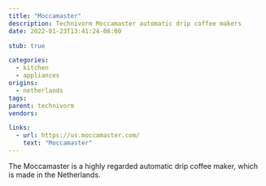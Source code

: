 ```yaml
---
title: "Moccamaster"
description: Technivorm Moccamaster automatic drip coffee makers
date: 2022-01-23T13:41:24-08:00

stub: true

categories:
  - kitchen
  - appliances
origins:
  - netherlands
tags:
parent: technivorm
vendors:

links:
  - url: https://us.moccamaster.com/
    text: "Moccamaster"
---
```


The Moccamaster is a highly regarded automatic drip coffee maker, which is made
in the Netherlands.

